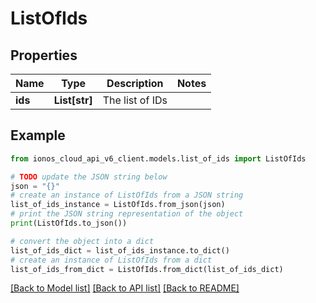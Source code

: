 # ListOfIds


## Properties

Name | Type | Description | Notes
------------ | ------------- | ------------- | -------------
**ids** | **List[str]** | The list of IDs | 

## Example

```python
from ionos_cloud_api_v6_client.models.list_of_ids import ListOfIds

# TODO update the JSON string below
json = "{}"
# create an instance of ListOfIds from a JSON string
list_of_ids_instance = ListOfIds.from_json(json)
# print the JSON string representation of the object
print(ListOfIds.to_json())

# convert the object into a dict
list_of_ids_dict = list_of_ids_instance.to_dict()
# create an instance of ListOfIds from a dict
list_of_ids_from_dict = ListOfIds.from_dict(list_of_ids_dict)
```
[[Back to Model list]](../README.md#documentation-for-models) [[Back to API list]](../README.md#documentation-for-api-endpoints) [[Back to README]](../README.md)


